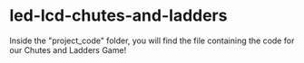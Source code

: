 # led-lcd-chutes-and-ladders

Inside the "project_code" folder, you will find the file containing the code for our Chutes and Ladders Game!
